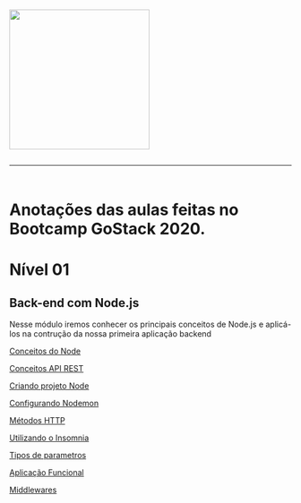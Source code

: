 <h1 aling="center">
  <img src="https://camo.githubusercontent.com/8c13dc2618dbd7f76d1d574350b98fdee1335ce5/68747470733a2f2f726f636b6574736561742d63646e2e73332d73612d656173742d312e616d617a6f6e6177732e636f6d2f626f6f7463616d702d6865616465722e706e67" width="250px"/></img>
  <hr> <br>
  <b>Anotações das aulas feitas no Bootcamp GoStack 2020.</b>
</h1>

# Nível 01

## Back-end com Node.js

Nesse módulo iremos conhecer os principais conceitos de Node.js e aplicá-los na contrução da nossa primeira aplicação backend

[Conceitos do Node](https://www.notion.so/Conceitos-do-Node-6f065e5a2de745e2a4ff8a9f4ca035bb)

[Conceitos API REST](https://www.notion.so/Conceitos-API-REST-becebe6aeca74c1887bcb17d805db6be)

[Criando projeto Node](https://www.notion.so/Criando-projeto-Node-c8a6154fee1a478d91392a8ebf8011a7)

[Configurando Nodemon](https://www.notion.so/Configurando-Nodemon-4db24a8350ce42b5a0b6d74bf1e792c6)

[Métodos HTTP](https://www.notion.so/M-todos-HTTP-dbedad475ce84ff194242efd905c23d4)

[Utilizando o Insomnia](https://www.notion.so/Utilizando-o-Insomnia-39ba9ec42c234d7586d1777a8075dd7e)

[Tipos de parametros](https://www.notion.so/Tipos-de-parametros-7d691fa3a5304d359a9bfa1976467314)

[Aplicação Funcional](https://www.notion.so/Aplica-o-Funcional-59808df4019940b5a1b8a5e39fb75b89)

[Middlewares](https://www.notion.so/Middlewares-a3436a35c90a49caa645498ae3e1fd64)

